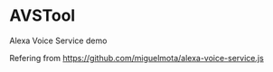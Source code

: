 # AVSTool
Alexa Voice Service demo


Refering from https://github.com/miguelmota/alexa-voice-service.js
